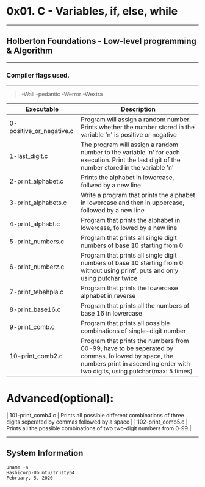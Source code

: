 # 0x01. C - Variables, if, else, while
---
## Holberton Foundations - Low-level programming & Algorithm
---
### Compiler flags used.
---
> -Wall -pedantic -Werror -Wextra

| Executable| Description |
| --- | --- |
| 0-positive_or_negative.c | Program will assign a random number. Prints whether the number stored in the variable 'n' is positive or negative |
| 1-last_digit.c | The program will assign a random number to the variable 'n' for each execution. Print the last digit of the number stored in the variable 'n' |
| 2-print_alphabet.c | Prints the alphabet in lowercase, follwed by a new line |
| 3-print_alphabets.c | Write a program that prints the alphabet in lowercase and then in uppercase, followed by a new line |
| 4-print_alphabt.c | Program that prints the alphabet in lowercase, followed by a new line | Program that prints the alphabet in lowercase, followed by a new line.
| 5-print_numbers.c | Program that prints all single digit numbers of base 10 starting from 0 | 
| 6-print_numberz.c | Program that prints all single digit numbers of base 10 starting from 0 without using printf, puts and only using putchar twice |
| 7-print_tebahpla.c | Program that prints the lowercase alphabet in reverse |
| 8-print_base16.c | Program that prints all the numbers of base 16 in lowercase |
| 9-print_comb.c | Program that prints all possible combinations of single-digit number |
| 10-print_comb2.c | Program that prints the numbers from 00-99, have to be seperated by commas, followed by space, the numbers print in ascending order with two digits, using putchar(max: 5 times) |

#  Advanced(optional):
| 101-print_comb4.c | Prints all possible different combinations of three digits seperated by commas followed by a space |
| 102-print_comb5.c | Prints all the possible combinations of two two-digit numbers from 0-99 |

---
System Information 
---
```
uname -a
Hashicorp-Ubuntu/Trusty64
February, 5, 2020
```

